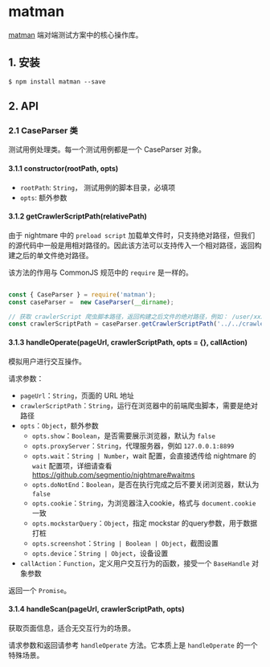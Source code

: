 # matman

[matman](https://github.com/matmanjs/matman) 端对端测试方案中的核心操作库。

## 1. 安装

```
$ npm install matman --save
```

## 2. API

### 2.1 CaseParser 类

测试用例处理类。每一个测试用例都是一个 CaseParser 对象。

#### 3.1.1 constructor(rootPath, opts)

- `rootPath`: `String`， 测试用例的脚本目录，必填项
- `opts`: 额外参数

#### 3.1.2 getCrawlerScriptPath(relativePath) 

由于 nightmare 中的 `preload script` 加载单文件时，只支持绝对路径，但我们的源代码中一般是用相对路径的。因此该方法可以支持传入一个相对路径，返回构建之后的单文件绝对路径。

该方法的作用与 CommonJS 规范中的 `require` 是一样的。

```javascript

const { CaseParser } = require('matman');
const caseParser =  new CaseParser(__dirname);

// 获取 crawlerScript 爬虫脚本路径，返回构建之后文件的绝对路径，例如： /user/xxx/yyy/crawlers/get-page-info
const crawlerScriptPath = caseParser.getCrawlerScriptPath('../../crawlers/get-page-info');

```

#### 3.1.3 handleOperate(pageUrl, crawlerScriptPath, opts = {}, callAction)

模拟用户进行交互操作。

请求参数：

- `pageUrl`：`String`，页面的 URL 地址
- `crawlerScriptPath`：`String`，运行在浏览器中的前端爬虫脚本，需要是绝对路径
- `opts`：`Object`，额外参数
  - `opts.show`：`Boolean`，是否需要展示浏览器，默认为 `false`
  - `opts.proxyServer`：`String`，代理服务器，例如 `127.0.0.1:8899`
  - `opts.wait`：`String | Number`，wait 配置，会直接透传给 nightmare 的 `wait` 配置项，详细请查看 https://github.com/segmentio/nightmare#waitms
  - `opts.doNotEnd`：`Boolean`，是否在执行完成之后不要关闭浏览器，默认为 `false`
  - `opts.cookie`：`String`，为浏览器注入cookie，格式与 `document.cookie` 一致
  - `opts.mockstarQuery`：`Object`，指定 mockstar 的query参数，用于数据打桩
  - `opts.screenshot`：`String | Boolean | Object`，截图设置
  - `opts.device`：`String | Object`，设备设置
- `callAction`：`Function`，定义用户交互行为的函数，接受一个 `BaseHandle` 对象参数

返回一个 `Promise`。


#### 3.1.4 handleScan(pageUrl, crawlerScriptPath, opts)

获取页面信息，适合无交互行为的场景。

请求参数和返回请参考 `handleOperate` 方法。它本质上是 `handleOperate` 的一个特殊场景。
